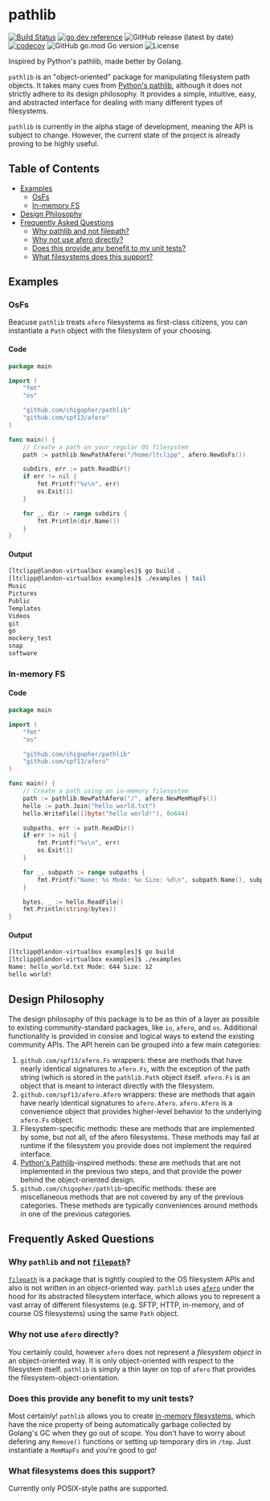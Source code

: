 pathlib
========

[![Build Status](https://travis-ci.org/chigopher/pathlib.svg?branch=master)](https://travis-ci.org/chigopher/pathlib) [![go.dev reference](https://img.shields.io/badge/go.dev-reference-007d9c?logo=go&logoColor=white&style=flat-square)](https://pkg.go.dev/github.com/chigopher/pathlib) ![GitHub release (latest by date)](https://img.shields.io/github/v/release/chigopher/pathlib?style=flat-square) [![codecov](https://codecov.io/gh/chigopher/pathlib/branch/master/graph/badge.svg)](https://codecov.io/gh/chigopher/pathlib) ![GitHub go.mod Go version](https://img.shields.io/github/go-mod/go-version/chigopher/pathlib?style=flat-square) ![License](https://img.shields.io/github/license/chigopher/pathlib?style=flat-square)

Inspired by Python's pathlib, made better by Golang.

`pathlib` is an "object-oriented" package for manipulating filesystem path objects. It takes many cues from [Python's pathlib](https://docs.python.org/3/library/pathlib.html), although it does not strictly adhere to its design philosophy. It provides a simple, intuitive, easy, and abstracted interface for dealing with many different types of filesystems.

`pathlib` is currently in the alpha stage of development, meaning the API is subject to change. However, the current state of the project is already proving to be highly useful.

Table of Contents
-----------------


* [Examples](#examples)
  * [OsFs](#osfs)
  * [In\-memory FS](#in-memory-fs)
* [Design Philosophy](#design-philosophy)
* [Frequently Asked Questions](#frequently-asked-questions)
  * [Why pathlib and not filepath?](#why-pathlib-and-not-filepath)
  * [Why not use afero directly?](#why-not-use-afero-directly)
  * [Does this provide any benefit to my unit tests?](#does-this-provide-any-benefit-to-my-unit-tests)
  * [What filesystems does this support?](#what-filesystems-does-this-support)



Examples
---------

### OsFs

Beacuse `pathlib` treats `afero` filesystems as first-class citizens, you can instantiate a `Path` object with the filesystem of your choosing.

#### Code

```go
package main

import (
	"fmt"
	"os"

	"github.com/chigopher/pathlib"
	"github.com/spf13/afero"
)

func main() {
	// Create a path on your regular OS filesystem
	path := pathlib.NewPathAfero("/home/ltclipp", afero.NewOsFs())

	subdirs, err := path.ReadDir()
	if err != nil {
		fmt.Printf("%v\n", err)
		os.Exit(1)
	}

	for _, dir := range subdirs {
		fmt.Println(dir.Name())
	}
}
```

#### Output

```bash
[ltclipp@landon-virtualbox examples]$ go build .
[ltclipp@landon-virtualbox examples]$ ./examples | tail
Music
Pictures
Public
Templates
Videos
git
go
mockery_test
snap
software
```

### In-memory FS

#### Code
```go
package main

import (
	"fmt"
	"os"

	"github.com/chigopher/pathlib"
	"github.com/spf13/afero"
)

func main() {
	// Create a path using an in-memory filesystem
	path := pathlib.NewPathAfero("/", afero.NewMemMapFs())
	hello := path.Join("hello_world.txt")
	hello.WriteFile([]byte("hello world!"), 0o644)

	subpaths, err := path.ReadDir()
	if err != nil {
		fmt.Printf("%v\n", err)
		os.Exit(1)
	}

	for _, subpath := range subpaths {
		fmt.Printf("Name: %s Mode: %o Size: %d\n", subpath.Name(), subpath.Mode(), subpath.Size())
	}

	bytes, _ := hello.ReadFile()
	fmt.Println(string(bytes))
}
```

#### Output

```bash
[ltclipp@landon-virtualbox examples]$ go build
[ltclipp@landon-virtualbox examples]$ ./examples 
Name: hello_world.txt Mode: 644 Size: 12
hello world!
```

Design Philosophy
------------------

The design philosophy of this package is to be as thin of a layer as possible to existing community-standard packages, like `io`, `afero`, and `os`. Additional functionality is provided in consise and logical ways to extend the existing community APIs. The API herein can be grouped into a few main categories:

1. `github.com/spf13/afero.Fs` wrappers: these are methods that have nearly identical signatures to `afero.Fs`, with the exception of the path string (which is stored in the `pathlib.Path` object itself. `afero.Fs` is an object that is meant to interact directly with the filesystem.
2. `github.com/spf13/afero.Afero` wrappers: these are methods that again have nearly identical signatures to `afero.Afero`. `afero.Afero` is a convenience object that provides higher-level behavior to the underlying `afero.Fs` object.
3. Filesystem-specific methods: these are  methods that are implemented by some, but not all, of the afero filesystems. These methods may fail at runtime if the filesystem you provide does not implement the required interface.
4. [Python's Pathlib](https://docs.python.org/3/library/pathlib.html)-inspired methods: these are methods that are not implemented in the previous two steps, and that provide the power behind the object-oriented design. 
5. `github.com/chigopher/pathlib`-specific methods: these are miscellaneous methods that are not covered by any of the previous categories. These methods are typically conveniences around methods in one of the previous categories.

Frequently Asked Questions
--------------------------

### Why `pathlib` and not [`filepath`](https://golang.org/pkg/path/filepath/)?

[`filepath`](https://golang.org/pkg/path/filepath/) is a package that is tightly coupled to the OS filesystem APIs and also is not written in an object-oriented way. `pathlib` uses [`afero`](https://github.com/spf13/afero) under the hood for its abstracted filesystem interface, which allows you to represent a vast array of different filesystems (e.g. SFTP, HTTP, in-memory, and of course OS filesystems) using the same `Path` object.

### Why not use `afero` directly? 

You certainly could, however `afero` does not represent a _filesystem object_ in an object-oriented way. It is only object-oriented with respect to the filesystem itself. `pathlib` is simply a thin layer on top of `afero` that provides the filesystem-object-orientation.

### Does this provide any benefit to my unit tests?

Most certainly! `pathlib` allows you to create [in-memory filesystems](#in-memory-fs), which have the nice property of being automatically garbage collected by Golang's GC when they go out of scope. You don't have to worry about defering any `Remove()` functions or setting up temporary dirs in `/tmp`. Just instantiate a `MemMapFs` and you're good to go!

### What filesystems does this support?

Currently only POSIX-style paths are supported.

